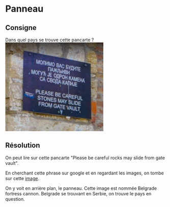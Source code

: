 # Panneau

## Consigne

Dans quel pays se trouve cette pancarte ?
![panneau.png](panneau.png)

## Résolution

On peut lire sur cette pancarte "Please be careful rocks may slide from gate vault".

En cherchant cette phrase sur google et en regardant les images, on tombe sur cette [image](https://www.google.com/search?q=Please+be+careful+rocks+may+slide+from+gate+vault&rlz=1C5CHFA_enFR932FR932&hl=fr&sxsrf=ALiCzsZn0mcOnIOKuQxkMYMR4uBYHXKwxA:1670750231535&source=lnms&tbm=isch&sa=X&ved=2ahUKEwiRjrzQnfH7AhVHTaQEHd88ArgQ_AUoAnoECCoQBA&biw=3491&bih=1811&dpr=1.1#imgrc=QKFHlstvKsDnmM).

On y voit en arrière plan, le panneau. Cette image est nommée Belgrade fortress cannon. Belgrade se trouvant en Serbie, on trouve le pays en question.
